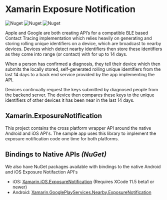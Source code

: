 
# Xamarin Exposure Notification

![Nuget](https://img.shields.io/nuget/v/Xamarin.ExposureNotification?label=Cross-Platform)
![Nuget](https://img.shields.io/nuget/v/Xamarin.GooglePlayServices.Nearby.ExposureNotification?label=Android)
![Nuget](https://img.shields.io/nuget/v/Xamarin.iOS.ExposureNotification?label=iOS)

Apple and Google are both creating API’s for a compatible BLE based Contact Tracing implementation which relies heavily on generating and storing rolling unique identifiers on a device, which are broadcast to nearby devices.  Devices which detect nearby identifiers then store these identifiers as they come into range (or contact) with for up to 14 days.

When a person has confirmed a diagnosis, they tell their device which then submits the locally stored, self-generated rolling unique identifiers from the last 14 days to a back end service provided by the app implementing the API.

Devices continually request the keys submitted by diagnosed people from the backend server.  The device then compares these keys to the unique identifiers of other devices it has been near in the last 14 days.

## Xamarin.ExposureNotification

This project contains the cross platform wrapper API around the native Android and iOS API's.  The sample app uses this library to implement the exposure notification code one time for both platforms.

## Bindings to Native APIs _(NuGet)_

We also have NuGet packages available with bindings to the native Android and iOS Exposure Notifaction API's

 - iOS: [Xamarin.iOS.ExposureNotification](https://www.nuget.org/packages/Xamarin.iOS.ExposureNotification/) (Requires XCode 11.5 beta1 or newer)
 - Android: [Xamarin.GooglePlayServices.Nearby.ExposureNotification](https://www.nuget.org/packages/Xamarin.GooglePlayServices.Nearby.ExposureNotification/)

